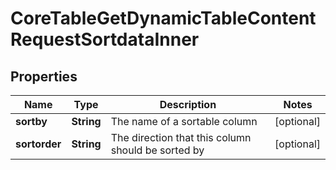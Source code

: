 

# CoreTableGetDynamicTableContentRequestSortdataInner


## Properties

| Name | Type | Description | Notes |
|------------ | ------------- | ------------- | -------------|
|**sortby** | **String** | The name of a sortable column |  [optional] |
|**sortorder** | **String** | The direction that this column should be sorted by |  [optional] |




